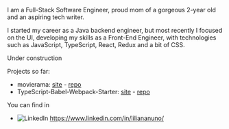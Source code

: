 I am a Full-Stack Software Engineer, proud mom of a gorgeous 2-year old and an aspiring tech writer.

I started my career as a Java backend engineer, but most recently I focused on the UI, developing my skills as a Front-End Engineer, with technologies such as JavaScript, TypeScript, React, Redux and a bit of CSS.

Under construction

Projects so far:

 * movierama: [site](https://lilicaway.github.io/movierama/) - [repo](https://github.com/lilicaway/movierama)
 * TypeScript-Babel-Webpack-Starter: [site](https://lilicaway.github.io/TypeScript-Babel-Webpack-Starter/) - [repo](https://github.com/lilicaway/TypeScript-Babel-Webpack-Starter)

You can find in
 * ![LinkedIn](/assets/minima-social-icons.svg#linkedin) https://www.linkedin.com/in/liliananuno/

